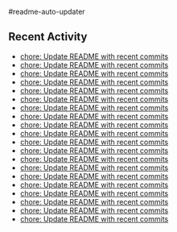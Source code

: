 #readme-auto-updater

## Recent Activity
<!-- LATEST_COMMITS:START -->
- [chore: Update README with recent commits](https://github.com/NEO1717/readme-auto-updater/commit/a49b57a15ca28c556ae3e6ad6fb607525f05df5d)
- [chore: Update README with recent commits](https://github.com/NEO1717/readme-auto-updater/commit/75420b1d5cf09dbd3423690fc548c8659f7577eb)
- [chore: Update README with recent commits](https://github.com/NEO1717/readme-auto-updater/commit/8e8c20aabcf55331f709749d6ff176a52d3f563b)
- [chore: Update README with recent commits](https://github.com/NEO1717/readme-auto-updater/commit/e7eb7d6bf094180cfc507e0f6f451b7334377b99)
- [chore: Update README with recent commits](https://github.com/NEO1717/readme-auto-updater/commit/55dd41ab74e4fa0eafbec9eb7161c3e4b30855ec)
- [chore: Update README with recent commits](https://github.com/NEO1717/readme-auto-updater/commit/8afc544f5f78202eb61d467db08777d68ec9d9fb)
- [chore: Update README with recent commits](https://github.com/NEO1717/readme-auto-updater/commit/24e30679a533c32ed886172f9aaa131ba6f62519)
- [chore: Update README with recent commits](https://github.com/NEO1717/readme-auto-updater/commit/a0f9e5d3cbe393b8c5a0c5bdc81304be857426a6)
- [chore: Update README with recent commits](https://github.com/NEO1717/readme-auto-updater/commit/f5e8b54c0c68692596c4b13e21fe30ae1c4bfd01)
- [chore: Update README with recent commits](https://github.com/NEO1717/readme-auto-updater/commit/6b4f2b8f82ad0a7fb0f117b169b765099de966b1)
- [chore: Update README with recent commits](https://github.com/NEO1717/readme-auto-updater/commit/13571dbe6484ba6e8de02be2bfac86b20996d0ba)
- [chore: Update README with recent commits](https://github.com/NEO1717/readme-auto-updater/commit/3605e66dea72c1a3204ba47cdeaea1600b48b018)
- [chore: Update README with recent commits](https://github.com/NEO1717/readme-auto-updater/commit/591f6d45b96e3f1357e72b4588b5939a241b8c8f)
- [chore: Update README with recent commits](https://github.com/NEO1717/readme-auto-updater/commit/3e9cefbb6ef6b1d2e3988d4b3d246f50f3f20a97)
- [chore: Update README with recent commits](https://github.com/NEO1717/readme-auto-updater/commit/c221c196debc9c543d38a8c5d7a0c243ae6f40a3)
- [chore: Update README with recent commits](https://github.com/NEO1717/readme-auto-updater/commit/bdba1b29de98ce9da904faea0329c20b27c7c499)
- [chore: Update README with recent commits](https://github.com/NEO1717/readme-auto-updater/commit/8725047cd6515c262716fc28c0946d783283509c)
- [chore: Update README with recent commits](https://github.com/NEO1717/readme-auto-updater/commit/ef38cf8891bcae340f637dcbd448126f1db06bcd)
- [chore: Update README with recent commits](https://github.com/NEO1717/readme-auto-updater/commit/87336999d4dd588aae7738b84233d565859604e8)
- [chore: Update README with recent commits](https://github.com/NEO1717/readme-auto-updater/commit/fcf5d2b0c57209bc9f0642ff8b44a23c6840d9bf)
<!-- LATEST_COMMITS:END -->

